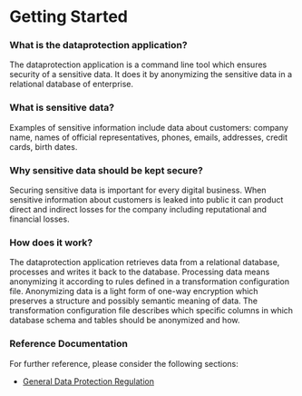 # Getting Started

### What is the dataprotection application?

The dataprotection application is a command line tool which ensures security of a sensitive data.
It does it by anonymizing the sensitive data in a relational database of enterprise.

### What is sensitive data? 

Examples of sensitive information include data about customers: company name, names of official representatives,
phones, emails, addresses, credit cards, birth dates.

### Why sensitive data should be kept secure?

Securing sensitive data is important for every digital business. When sensitive information about customers is
leaked into public it can product direct and indirect losses for the company including reputational and 
financial losses.

### How does it work?

The dataprotection application retrieves data from a relational database, processes and
writes it back to the database. Processing data means anonymizing it according to rules defined in a transformation
configuration file. Anonymizing data is a light form of one-way encryption which preserves a structure and possibly semantic
meaning of data. The transformation configuration file describes which specific columns in which database schema and 
tables should be anonymized and how. 

### Reference Documentation
For further reference, please consider the following sections:

* [General Data Protection Regulation](https://gdpr-info.eu/)

